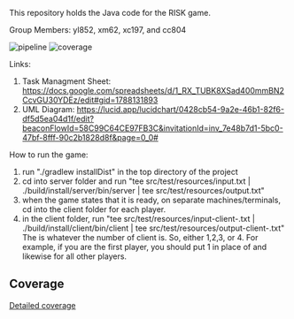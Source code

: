 This repository holds the Java code for the RISK game.

Group Members: yl852, xm62, xc197, and cc804

![pipeline](https://gitlab.oit.duke.edu/yl852/multi-project-gradle-651-team/badges/master/pipeline.svg)
![coverage](https://gitlab.oit.duke.edu/yl852/multi-project-gradle-651-team/badges/master/coverage.svg?job=test)




Links:
1. Task Managment Sheet: https://docs.google.com/spreadsheets/d/1_RX_TUBK8XSad400mmBN2CcvGU30YDEz/edit#gid=1788131893
2. UML Diagram: https://lucid.app/lucidchart/0428cb54-9a2e-46b1-82f6-df5d5ea04d1f/edit?beaconFlowId=58C99C64CE97FB3C&invitationId=inv_7e48b7d1-5bc0-47bf-8fff-90c2b1828d8f&page=0_0#

How to run the game:
1. run "./gradlew installDist" in the top directory of the project
2. cd into server folder and run "tee src/test/resources/input.txt | ./build/install/server/bin/server | tee src/test/resources/output.txt"
3. when the game states that it is ready, on separate machines/terminals, cd into the client folder for each player.
4. in the client folder, run "tee src/test/resources/input-client-<number>.txt | ./build/install/client/bin/client | tee src/test/resources/output-client-<number>.txt"
The <number> is whatever the number of client is. So, either 1,2,3, or 4. For example, if you are the first player, you should put 1 in place of <number> and likewise for all other players. 


## Coverage
[Detailed coverage](https://yl852.pages.oit.duke.edu/multi-project-gradle-651-team/dashboard.html)
